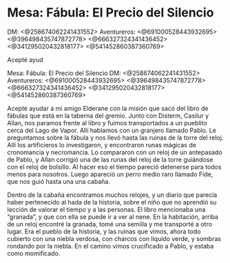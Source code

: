 # Mesa: Fábula: El Precio del Silencio
DM: <@258674062241431552> 
Aventureros: <@691000528443932695> <@396498435747872778> <@666327324341436452> <@341295020432818177> <@541452860387360769> 

Acepté ayud

Mesa: Fábula: El Precio del Silencio
DM: <@258674062241431552> 
Aventureros: <@691000528443932695> <@396498435747872778> <@666327324341436452> <@341295020432818177> <@541452860387360769> 

Acepté ayudar a mi amigo Elderane con la misión que sacó del libro de fábulas que está en la taberna del gremio. Junto con Disterm, Casilur y Allan, nos paramos frente al libro y fuimos transportados a un pueblito cerca del Lago de Vapor. Allí hablamos con un granjero llamado Pablo. Le preguntamos sobre la fábula y nos llevó hasta las ruinas de la torre del reloj. Allí los artificieros lo investigaron, y encontraron runas mágicas de cronomancia y necromancia. Lo compararon con un reloj de un antepasado de Pablo, y Allan corrigió una de las runas del reloj de la torre guiándose con el reloj de bolsillo. Al hacer eso el tiempo pareció detenerse para todos menos para nosotros. Luego apareció un perro medio raro llamado Fide, que nos guió hasta una una cabaña.

Dentro de la cabaña encontramos muchos relojes, y un diario que parecía haber pertenecido al hada de la historia, sobre el niño que no aprendió su lección de valorar el tiempo y a las personas. El libro mencionaba una “granada”, y que con ella se puede ir a ver al nene. En la habitación, arriba de un reloj encontré la granada, tomé una semilla y me transporté a otro lugar. Era el pueblo de la historia, y las ruinas que vimos, ahora todo cubierto con una niebla verdosa, con charcos con líquido verde, y sombras rondando por la niebla. En el camino vimos crucificado a Pablo, y estaba como momificado.


